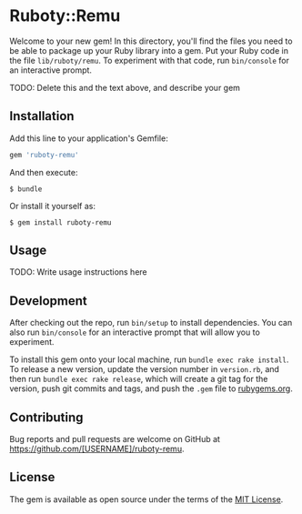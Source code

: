 # Ruboty::Remu

Welcome to your new gem! In this directory, you'll find the files you need to be able to package up your Ruby library into a gem. Put your Ruby code in the file `lib/ruboty/remu`. To experiment with that code, run `bin/console` for an interactive prompt.

TODO: Delete this and the text above, and describe your gem

## Installation

Add this line to your application's Gemfile:

```ruby
gem 'ruboty-remu'
```

And then execute:

    $ bundle

Or install it yourself as:

    $ gem install ruboty-remu

## Usage

TODO: Write usage instructions here

## Development

After checking out the repo, run `bin/setup` to install dependencies. You can also run `bin/console` for an interactive prompt that will allow you to experiment.

To install this gem onto your local machine, run `bundle exec rake install`. To release a new version, update the version number in `version.rb`, and then run `bundle exec rake release`, which will create a git tag for the version, push git commits and tags, and push the `.gem` file to [rubygems.org](https://rubygems.org).

## Contributing

Bug reports and pull requests are welcome on GitHub at https://github.com/[USERNAME]/ruboty-remu.


## License

The gem is available as open source under the terms of the [MIT License](http://opensource.org/licenses/MIT).

